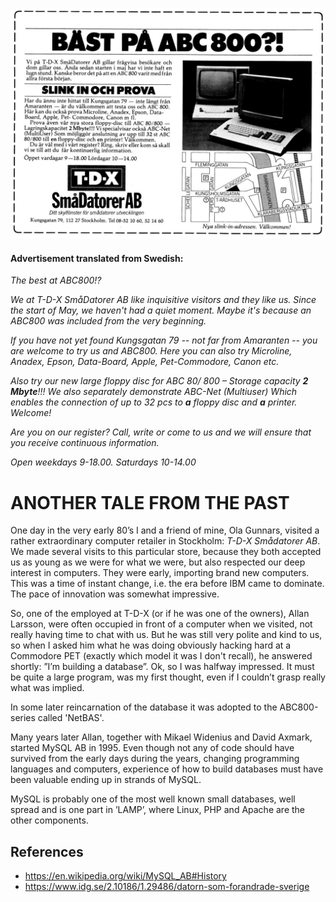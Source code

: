 ![ABC80](assets/images/tdx.jpeg)

#### Advertisement translated from Swedish:

*The best at ABC800!?*

*We at T-D-X SmåDatorer AB like inquisitive visitors and they like us. Since the start of May, we haven't had a quiet moment. Maybe it's because an ABC800 was included from the very beginning.*

*If you have not yet found Kungsgatan 79 -- not far from Amaranten -- you are welcome to try us and ABC800. Here you can also try Microline, Anadex, Epson, Data-Board, Apple, Pet-Commodore, Canon etc.*

*Also try our new large floppy disc for ABC 80/ 800 – Storage capacity __2 Mbyte__!!! We also separately demonstrate ABC-Net (Multiuser) Which enables the connection of up to 32 pcs to __a__ floppy disc and __a__ printer. Welcome!*

*Are you on our register? Call, write or come to us and we will ensure that you receive continuous information.*

*Open weekdays 9-18.00. Saturdays 10-14.00*


# ANOTHER TALE FROM THE PAST

One day in the very early 80’s I and a friend of mine, Ola Gunnars, visited a rather extraordinary computer retailer in Stockholm: *T-D-X Smådatorer AB*. We made several visits to this particular store, because they both accepted us as young as we were for what we were, but also respected our deep interest in computers. They were early, importing brand new computers. This was a time of instant change, i.e. the era before IBM came to dominate. The pace of innovation was somewhat impressive.

So, one of the employed at T-D-X (or if he was one of the owners), Allan Larsson, were often occupied in front of a computer when we visited, not really having time to chat with us. But he was still very polite and kind to us, so when I asked him what he was doing obviously hacking hard at a Commodore PET (exactly which model it was I don't recall), he answered shortly: ”I’m building a database”. Ok, so I was halfway impressed. It must be quite a large program, was my first thought, even if I couldn’t grasp really what was implied.

In some later reincarnation of the database it was adopted to the ABC800-series called 'NetBAS'.

Many years later Allan, together with Mikael Widenius and David Axmark, started MySQL AB in 1995. Even though not any of code should have survived from the early days during the years, changing programming languages and computers, experience of how to build databases must have been valuable ending up in strands of MySQL.

MySQL is probably one of the most well known small databases, well spread and is one part in ’LAMP’, where Linux, PHP and Apache are the other components.

## References

* https://en.wikipedia.org/wiki/MySQL_AB#History
* https://www.idg.se/2.10186/1.29486/datorn-som-forandrade-sverige
